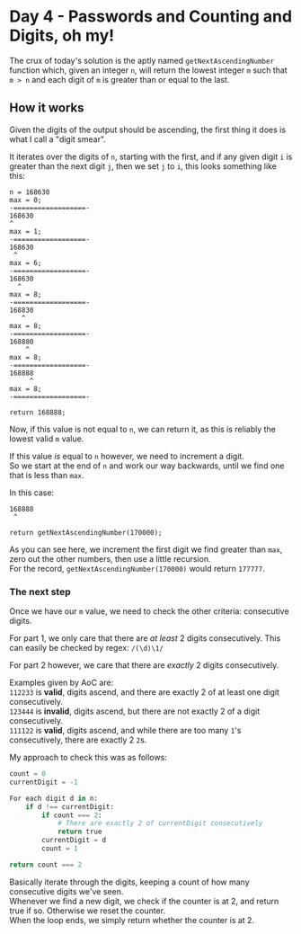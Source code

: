 # Day 4 - Passwords and Counting and Digits, oh my!

The crux of today's solution is the aptly named `getNextAscendingNumber` function which, given an integer `n`, will return the lowest integer `m` such that `m > n` and each digit of `m` is greater than or equal to the last.

## How it works

Given the digits of the output should be ascending, the first thing it does is what I call a "digit smear".

It iterates over the digits of `n`, starting with the first, and if any given digit `i` is greater than the next digit `j`, then we set `j` to `i`, this looks something like this:

```
n = 168630
max = 0;
-==================-
168630
^
max = 1;
-==================-
168630
 ^
max = 6;
-==================-
168630
  ^
max = 8;
-==================-
168830
   ^
max = 8;
-==================-
168880
    ^
max = 8;
-==================-
168888
     ^
max = 8;
-==================-

return 168888;
```

Now, if this value is not equal to `n`, we can return it, as this is reliably the lowest valid `m` value.

If this value *is* equal to `n` however, we need to increment a digit.  
So we start at the end of `n` and work our way backwards, until we find one that is less than `max`.

In this case:

```
168888
 ^

return getNextAscendingNumber(170000);
```

As you can see here, we increment the first digit we find greater than `max`, zero out the other numbers, then use a little recursion.  
For the record, `getNextAscendingNumber(170000)` would return `177777`.

### The next step

Once we have our `m` value, we need to check the other criteria: consecutive digits.

For part 1, we only care that there are *at least* 2 digits consecutively. This can easily be checked by regex: `/(\d)\1/`

For part 2 however, we care that there are *exactly* 2 digits consecutively.

Examples given by AoC are:  
`112233` is **valid**, digits ascend, and there are exactly 2 of at least one digit consecutively.  
`123444` is **invalid**, digits ascend, but there are not exactly 2 of a digit consecutively.  
`111122` is **valid**, digits ascend, and while there are too many `1`'s consecutively, there are exactly 2 `2`s.

My approach to check this was as follows:

```py
count = 0
currentDigit = -1

For each digit d in n:
    if d !== currentDigit:
        if count === 2:
            # There are exactly 2 of currentDigit consecutively
            return true
        currentDigit = d
        count = 1

return count === 2
```

Basically iterate through the digits, keeping a count of how many consecutive digits we've seen.  
Whenever we find a new digit, we check if the counter is at 2, and return true if so. Otherwise we reset the counter.  
When the loop ends, we simply return whether the counter is at 2.
